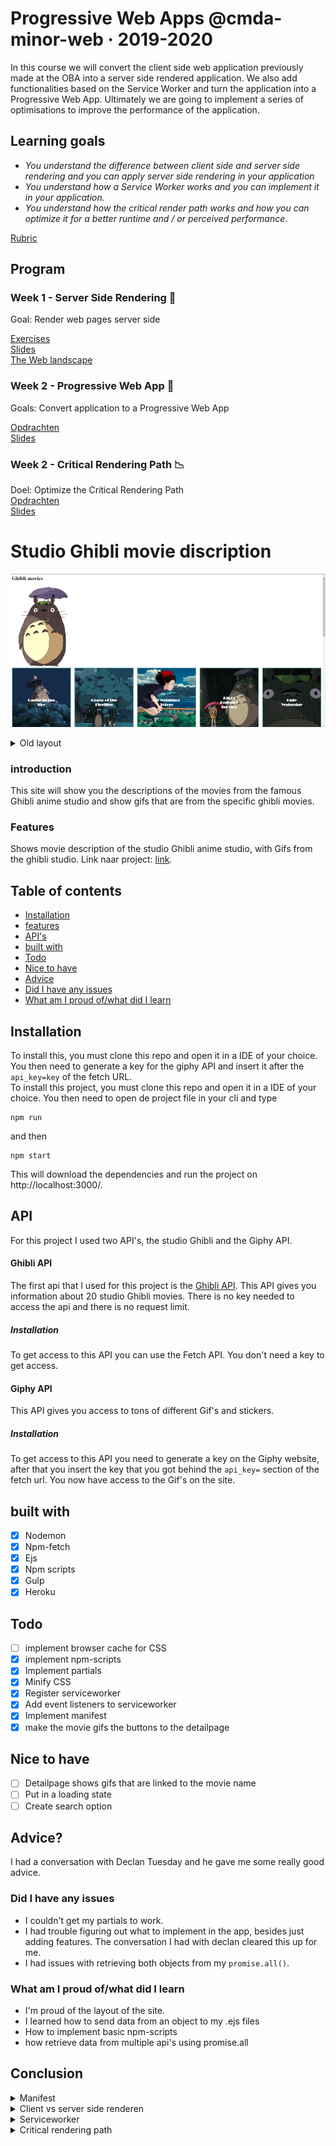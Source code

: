 # Progressive Web Apps @cmda-minor-web · 2019-2020

In this course we will convert the client side web application previously made at the OBA into a server side rendered application. We also add functionalities based on the Service Worker and turn the application into a Progressive Web App. Ultimately we are going to implement a series of optimisations to improve the performance of the application.  

## Learning goals
- _You understand the difference between client side and server side rendering and you can apply server side rendering
in your application_
- _You understand how a Service Worker works and you can implement it in your application._
- _You understand how the critical render path works and how you can optimize it for a better runtime and / or perceived performance._

[Rubric](https://docs.google.com/spreadsheets/d/e/2PACX-1vSc48v1nrjcwH0llcTd68xyK7f2fDC2UL4d6h4ZNW3DU8ucez6ZOHiId1XSX0RP5ByvLC8p5pVUGZT4/pubhtml)

## Program

### Week 1 - Server Side Rendering 📡

Goal: Render web pages server side

[Exercises](https://github.com/cmda-minor-web/progressive-web-apps-1920/blob/master/course/week-1.md)  
[Slides](...)  
[The Web landscape](...)  


### Week 2 - Progressive Web App 🚀

Goals: Convert application to a Progressive Web App

[Opdrachten](https://github.com/cmda-minor-web/progressive-web-apps-1920/blob/master/course/week-2.md)  
[Slides](...)


### Week 2 - Critical Rendering Path 📉 

Doel: Optimize the Critical Rendering Path   
[Opdrachten](https://github.com/cmda-minor-web/progressive-web-apps-1920/blob/master/course/week-3.md)  
[Slides](...)

# Studio Ghibli movie discription
<!-- ☝️ replace this description with a description of your own work -->
![Image of wireframe](images/overview.png)

<details>
<summary>Old layout</summary>
  This was the old overview page.<br>
![Image of old layour](images/old_overview.png)
</details>

### introduction
<!-- Add a nice poster image here at the end of the week, showing off your shiny frontend 📸 -->
This site will show you the descriptions of the movies from the famous Ghibli anime studio and show gifs that are from 
the specific ghibli movies. 

### Features
Shows movie description of the studio Ghibli anime studio, with Gifs from the ghibli studio.
Link naar project: [link](https://ghibliapp.herokuapp.com/).
## Table of contents
<!-- Maybe a table of contents here? 📚 -->

- [Installation](#Installation)
- [features](#Features)
- [API's](#API)
- [built with](#built-with)
- [Todo](#todo)
- [Nice to have](#Nice-to-have)
- [Advice](#Advice?)
- [Did I have any issues](#Did-I-have-any-issues)
- [What am I proud of/what did I learn](#What-am-I-proud-of/what-did-I-learn)

<!-- ## Live demo
Link to the site: [link](https://heralt.github.io/web-app-from-scratch-1920/)
Add a link to your live demo in Github Pages 🌐-->
## Installation
To install this, you must clone this repo and open it in a IDE of your choice. You then need to generate a key for the 
giphy API and insert it after the ``` api_key=key``` of the fetch URL.  
To install this project, you must clone this repo and open it in a IDE of your choice. You then need to open de project file in your cli
and type 
```console
npm run
```
and then 
```console
npm start
``` 
This will download the dependencies and run the project on http://localhost:3000/.
<!-- Add a link to your live demo in Github Pages 🌐-->

## API
For this project I used two API's, the studio Ghibli and the Giphy API.

#### Ghibli API
The first api that I used for this project is the [Ghibli API](https://ghibliapi.herokuapp.com/#section/Studio-Ghibli-API). This API 
gives you information about 20 studio Ghibli movies. There is no key needed to access the api and there is no request limit.  
##### Installation
To get access to this API you can use the Fetch API. You don't need a key to get access.
#### Giphy API
This API gives you access to tons of different Gif's and stickers.
##### Installation
To get access to this API you need to generate a key on the Giphy website, after that you insert the key that you got 
behind the ``api_key=`` section of the fetch url. You now have access to the Gif's on the site. 

## built with
- [x] Nodemon
- [x] Npm-fetch
- [x] Ejs 
- [x] Npm scripts
- [x] Gulp
- [x] Heroku

## Todo
- [ ] implement browser cache for CSS  
- [x] implement npm-scripts
- [x] Implement partials 
- [x] Minify CSS 
- [x] Register serviceworker 
- [x] Add event listeners to serviceworker
- [x] Implement manifest
- [x] make the movie gifs the buttons to the detailpage

## Nice to have
- [ ] Detailpage shows gifs that are linked to the movie name
- [ ] Put in a loading state
- [ ] Create search option

## Advice?
I had a conversation with Declan Tuesday and he gave me some really good advice.

### Did I have any issues 
- I couldn't get my partials to work. 
- I had trouble figuring out what to implement in the app, besides just adding features. The conversation I had with 
declan cleared this up for me. 
- I had issues with retrieving both objects from my ```promise.all()```.

### What am I proud of/what did I learn
- I'm proud of the layout of the site. 
- I learned how to send data from an object to my .ejs files
- How to implement basic npm-scripts
- how retrieve data from multiple api's using promise.all 

## Conclusion

<details>
<summary>Manifest</summary>
<br>
With server side rendering the client fetches a fully rendered page from the server. 
</details>

<details>
<summary>Client vs server side renderen</summary>
<br>
With server side rendering the client fetches a fully rendered page from the server. With client side rendering the javascript also runs in the client, which means that if the javascript is turned off fetches will also not be done. With server side rendering, the fetches are done in the server, so turning off the javascript in the client will not cause the fetches to not be done in the server.<br>
This is the biggest benefit I've taken from serverside rendering, turning off the javascript still lets all my fetches work. 
</details>

<details>
<summary>Serviceworker</summary>
<br>
A service worker is a service that runs in the background of your site running, and enables you to do different things. For instance, show content even when there is no internet, cache data making the site perform better because it doesn't need to fetch from the server.

What I use my serviceworker for, is to show my own offline page when someone's internet is not working. If the user cannot fetch from the server, they will see the following page:<br> 
![Image of wireframe](images/offfline_page.png)
</details>

<details>
<summary>Critical rendering path</summary>
<br>
Well, you asked for it!
</details>
